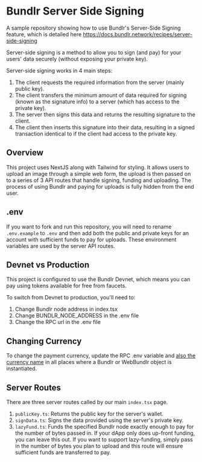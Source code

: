 # Bundlr Server Side Signing

A sample repository showing how to use Bundlr's Server-Side Signing feature, which is detailed here
https://docs.bundlr.network/recipes/server-side-signing

Server-side signing is a method to allow you to sign (and pay) for your users' data securely (without exposing your private key).

Server-side signing works in 4 main steps:

1. The client requests the required information from the server (mainly public key).
2. The client transfers the minimum amount of data required for signing (known as the signature info) to a server (which has access to the private key).
3. The server then signs this data and returns the resulting signature to the client.
4. The client then inserts this signature into their data, resulting in a signed transaction identical to if the client had access to the private key.

## Overview

This project uses NextJS along with Tailwind for styling. It allows users to upload an image through a simple web form, the upload is then passed on to a series of 3 API routes that handle signing, funding and uploading. The process of using Bundlr and paying for uploads is fully hidden from the end user.

## .env

If you want to fork and run this repository, you will need to rename `.env.example` to `.env` and then add both the public and private keys for an account with sufficient funds to pay for uploads. These environment variables are used by the server API routes.

## Devnet vs Production

This project is configured to use the Bundlr Devnet, which means you can pay using tokens available for free from faucets.

To switch from Devnet to production, you'll need to:

1. Change Bundlr node address in index.tsx
2. Change BUNDLR_NODE_ADDRESS in the .env file
3. Change the RPC url in the .env file

## Changing Currency

To change the payment currency, update the RPC .env variable and [also the currency name](/sdk/using-other-currencies) in all places where a Bundlr or WebBundlr object is instantiated.

## Server Routes

There are three server routes called by our main `index.tsx` page.

1. `publicKey.ts`: Returns the public key for the server's wallet.
2. `signData.ts`: Signs the data provided using the server's private key.
3. `lazyFund.ts`: Funds the specified Bundlr node exactly enough to pay for the number of bytes passed in. If your dApp only does up-front funding, you can leave this out. If you want to support lazy-funding, simply pass in the number of bytes you plan to upload and this route will ensure sufficient funds are transferred to pay.
